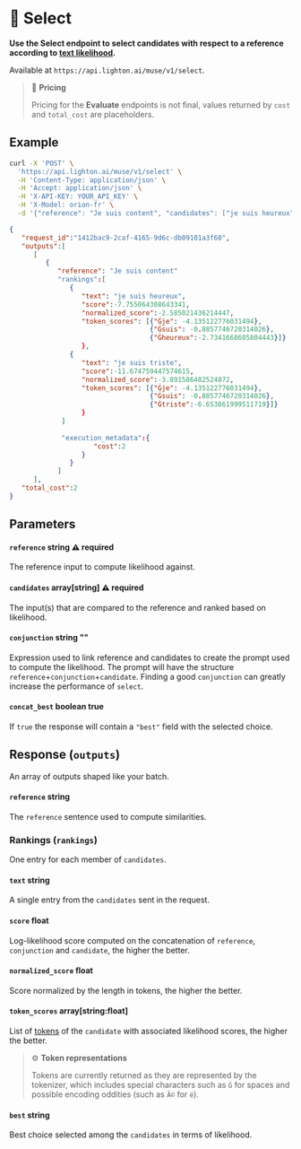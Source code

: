 # 🔘 Select

**Use the Select endpoint to select candidates with respect to a reference according to [text likelihood](/home/concepts#likelihood).**

Available at ```https://api.lighton.ai/muse/v1/select```.

> 💸️ **Pricing**
>
>Pricing for the **Evaluate** endpoints is not final, values returned by `cost` and `total_cost` are placeholders.

## Example



```bash title="Request"
curl -X 'POST' \
  'https://api.lighton.ai/muse/v1/select' \
  -H 'Content-Type: application/json' \
  -H 'Accept: application/json' \
  -H 'X-API-KEY: YOUR_API_KEY' \
  -H 'X-Model: orion-fr' \
  -d '{"reference": "Je suis content", "candidates": ["je suis heureux", "je suis triste"]}'
```



```json title="Response (JSON)"
{
   "request_id":"1412bac9-2caf-4165-9d6c-db09101a3f60",
   "outputs":[
      [
         {
            "reference": "Je suis content"
            "rankings":[
               {
                  "text": "je suis heureux",
                  "score":-7.755064308643341,
                  "normalized_score":-2.585021436214447,
                  "token_scores": [{"Ġje": -4.135122776031494},
                                   {"Ġsuis": -0.8857746720314026},                                  
                                   {"Ġheureux":-2.7341668605804443}]}
                  },
               {
                  "text": "je suis triste",
                  "score":-11.674759447574615,
                  "normalized_score":-3.891586482524872,
                  "token_scores": [{"Ġje": -4.135122776031494},
                                   {"Ġsuis": -0.8857746720314026},                                  
                                   {"Ġtriste":-6.653861999511719}]}
                  }
             ]
                  
             "execution_metadata":{
                     "cost":2
                  }
               }
            ]
      ],
   "total_cost":2
}
```

## Parameters

#### `reference` <span class="param-types">string</span> <span class="param-warning">⚠️ required</span>

The reference input to compute likelihood against.

#### `candidates` <span class="param-types">array[string]</span> <span class="param-warning">⚠️ required</span>

The input(s) that are compared to the reference and ranked based on likelihood.

#### `conjunction` <span class="param-types">string</span> <span class="param-optional">""</span>

Expression used to link reference and candidates to create the prompt used to compute the likelihood. The prompt will have the structure `reference`+`conjunction`+`candidate`. Finding a good `conjunction` can greatly increase the performance of `select`.

#### `concat_best` <span class="param-types">boolean</span> <span class="param-optional">true</span>

If `true` the response will contain a `"best"` field with the selected choice.


## Response (`outputs`)

An array of outputs shaped like your batch.

#### `reference` <span class="param-types">string</span>

The `reference` sentence used to compute similarities.

### Rankings (`rankings`)

One entry for each member of `candidates`. 

#### `text` <span class="param-types">string</span>

A single entry from the `candidates` sent in the request.

#### `score` <span class="param-types">float</span>

Log-likelihood score computed on the concatenation of `reference`, `conjunction` and `candidate`, the higher the better.

#### `normalized_score` <span class="param-types">float</span>

Score normalized by the length in tokens, the higher the better.

#### `token_scores` <span class="param-types">array[string:float]</span>
List of [tokens](/home/concepts#tokens) of the `candidate` with associated likelihood scores, the higher the better.

> ⚙️ **Token representations**
>
>Tokens are currently returned as they are represented by the tokenizer, which includes special characters such as `Ġ`
for spaces and possible encoding oddities (such as `Ã©` for `é`). 


#### `best` <span class="param-types">string</span>
Best choice selected among the `candidates` in terms of likelihood.
